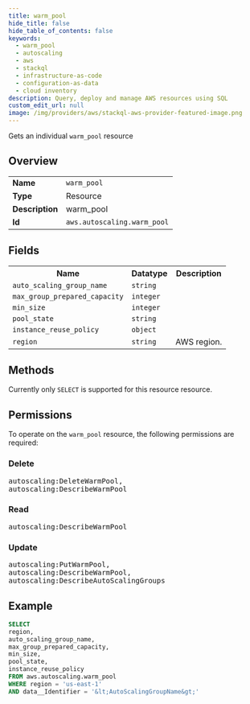 ```yaml
---
title: warm_pool
hide_title: false
hide_table_of_contents: false
keywords:
  - warm_pool
  - autoscaling
  - aws
  - stackql
  - infrastructure-as-code
  - configuration-as-data
  - cloud inventory
description: Query, deploy and manage AWS resources using SQL
custom_edit_url: null
image: /img/providers/aws/stackql-aws-provider-featured-image.png
---
```

Gets an individual <code>warm_pool</code> resource

## Overview
<table><tbody>
<tr><td><b>Name</b></td><td><code>warm_pool</code></td></tr>
<tr><td><b>Type</b></td><td>Resource</td></tr>
<tr><td><b>Description</b></td><td>warm_pool</td></tr>
<tr><td><b>Id</b></td><td><code>aws.autoscaling.warm_pool</code></td></tr>
</tbody></table>

## Fields
<table><tbody>
<tr><th>Name</th><th>Datatype</th><th>Description</th></tr>
<tr><td><code>auto_scaling_group_name</code></td><td><code>string</code></td><td></td></tr>
<tr><td><code>max_group_prepared_capacity</code></td><td><code>integer</code></td><td></td></tr>
<tr><td><code>min_size</code></td><td><code>integer</code></td><td></td></tr>
<tr><td><code>pool_state</code></td><td><code>string</code></td><td></td></tr>
<tr><td><code>instance_reuse_policy</code></td><td><code>object</code></td><td></td></tr>
<tr><td><code>region</code></td><td><code>string</code></td><td>AWS region.</td></tr>

</tbody></table>

## Methods
Currently only <code>SELECT</code> is supported for this resource resource.

## Permissions

To operate on the <code>warm_pool</code> resource, the following permissions are required:

### Delete
<pre>
autoscaling:DeleteWarmPool,
autoscaling:DescribeWarmPool</pre>

### Read
<pre>
autoscaling:DescribeWarmPool</pre>

### Update
<pre>
autoscaling:PutWarmPool,
autoscaling:DescribeWarmPool,
autoscaling:DescribeAutoScalingGroups</pre>


## Example
```sql
SELECT
region,
auto_scaling_group_name,
max_group_prepared_capacity,
min_size,
pool_state,
instance_reuse_policy
FROM aws.autoscaling.warm_pool
WHERE region = 'us-east-1'
AND data__Identifier = '&lt;AutoScalingGroupName&gt;'
```
